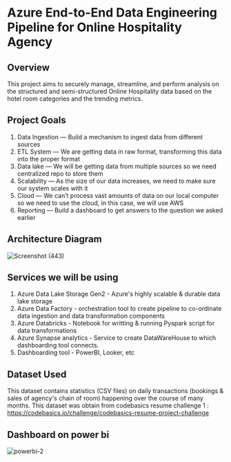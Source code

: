 <h1>Azure End-to-End Data Engineering Pipeline for Online Hospitality Agency</h1>

<h2>Overview</h2>
This project aims to securely manage, streamline, and perform analysis on the structured and semi-structured Online Hospitality data based on the hotel room categories and the trending metrics.

## Project Goals
1. Data Ingestion — Build a mechanism to ingest data from different sources
2. ETL System — We are getting data in raw format, transforming this data into the proper format
3. Data lake — We will be getting data from multiple sources so we need centralized repo to store them
4. Scalability — As the size of our data increases, we need to make sure our system scales with it
5. Cloud — We can’t process vast amounts of data on our local computer so we need to use the cloud, in this case, we will use AWS
6. Reporting — Build a dashboard to get answers to the question we asked earlier

<h2>Architecture Diagram</h2>

![Screenshot (443)](https://github.com/Dipeshgandhi131/Bigdata_projects/assets/91051383/ad877ae2-53b7-4274-8c51-c94923819422)

## Services we will be using
1. Azure Data Lake Storage Gen2 - Azure's highly scalable & durable data lake storage 
2. Azure Data Factory - orchestration tool to create pipeline to co-ordinate data ingestion and data transformation components
3. Azure Databricks - Notebook for writting & running Pyspark script for data transformations
4. Azure Synapse analytics - Service to create DataWareHouse to which dashboarding tool connects.
5. Dashboarding tool - PowerBI, Looker, etc 

<h2>Dataset Used</h2>

This dataset contains statistics (CSV files) on daily transactions (bookings & sales of agency's chain of room) happening over the course of many months.
This dataset was obtain from codebasics resume challenge 1 : https://codebasics.io/challenge/codebasics-resume-project-challenge


<h2>Dashboard on power bi</h2>

![powerbi-2](https://github.com/Dipeshgandhi131/Bigdata_projects/assets/91051383/6b39d69e-7ec9-4162-a969-cc54304df795)
